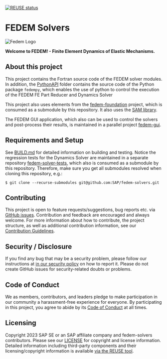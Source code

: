 <!---
  SPDX-FileCopyrightText: 2023 SAP SE

  SPDX-License-Identifier: Apache-2.0

  This file is part of FEDEM - https://openfedem.org
--->

[![REUSE status](https://api.reuse.software/badge/github.com/SAP/fedem-solvers)](https://api.reuse.software/info/github.com/SAP/fedem-solvers)

# FEDEM Solvers

![Fedem Logo](https://github.com/SAP/fedem-foundation/blob/main/cfg/FedemLogo.png "Welcome to FEDEM")

**Welcome to FEDEM! - Finite Element Dynamics of Elastic Mechanisms.**

## About this project

This project contains the Fortran source code of the FEDEM solver modules.
In addition, the [PythonAPI](PythonAPI) folder contains the source code of the
Python package `fedempy`, which enables the use of python to control the
execution of the FEDEM FE Part Reducer and Dynamics Solver

This project also uses elements from the
[fedem-foundation](https://github.com/SAP/fedem-foundation) project,
which is consumed as a submodule by this repository.
It also uses the [SAM library](https://github.com/SAP/sam-lib).

The FEDEM GUI application, which also can be used to control the solvers and
post-process their results, is maintained in a parallel project
[fedem-gui](https://github.com/SAP/fedem-gui).

## Requirements and Setup

See [BUILD.md](BUILD.md) for detailed information on building and testing.
Notice the regression tests for the Dynamics Solver are maintained in a separate
repository [fedem-solver-tests](https://github.com/SAP/fedem-solver-tests),
which also is consumed as a submodule by this repository. Therefore,
make sure you get all submodules resolved when cloning this repository, e.g.:

    $ git clone --recurse-submodules git@github.com:SAP/fedem-solvers.git

## Contributing

This project is open to feature requests/suggestions, bug reports etc. via [GitHub issues](https://github.com/SAP/fedem-solvers/issues). Contribution and feedback are encouraged and always welcome. For more information about how to contribute, the project structure, as well as additional contribution information, see our [Contribution Guidelines](CONTRIBUTING.md).

## Security / Disclosure

If you find any bug that may be a security problem, please follow our instructions at [in our security policy](https://github.com/SAP/fedem-solvers/security/policy) on how to report it. Please do not create GitHub issues for security-related doubts or problems.

## Code of Conduct

We as members, contributors, and leaders pledge to make participation in our community a harassment-free experience for everyone. By participating in this project, you agree to abide by its [Code of Conduct](https://github.com/SAP/.github/blob/main/CODE_OF_CONDUCT.md) at all times.

## Licensing

Copyright 2023 SAP SE or an SAP affiliate company and fedem-solvers contributors. Please see our [LICENSE](LICENSE) for copyright and license information. Detailed information including third-party components and their licensing/copyright information is available [via the REUSE tool](https://api.reuse.software/info/github.com/SAP/fedem-solvers).
